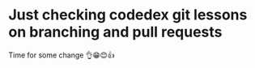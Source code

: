 <h1>Just checking codedex git lessons on branching and pull requests</h1>
<p>Time for some change 👌😁😊👍</p>